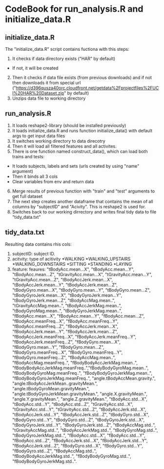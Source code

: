 CodeBook for run_analysis.R and initialize_data.R
=========================

initialize_data.R
-------------------------

The "initialize_data.R" script contains fuctiona with this steps:

1. It checks if data directory exists ("HAR" by default)
* If not, it will be created
2. Then it checks if data file exists (from previous downloads) and if not then downloads it from special url ("https://d396qusza40orc.cloudfront.net/getdata%2Fprojectfiles%2FUCI%20HAR%20Dataset.zip" by default)
3. Unzips data file to working directory


run_analysis.R
-------------------------

1. It loads reshape2-library (should be installed previously)
2. It loads initialize_data.R and runs function initialize_data() with default args to get input data files
3. It switches working directory to data direcotry
4. Then it will load all filtered features and all activites. 
5. There is one function named construct_data(), which can load both trains and tests:
  * It loads subjects, labels and sets (urls created by  using "name" argument)
  * Then it binds all 3 cols 
  * Clear variables from env and return data
6. Merge results of previous function with "train" and "test" arguments to get full dataset
7. The next step creates another dataframe that contains the mean of all columns by "subjectID" and "Acivity". This is reshape2 is used for.
8. Switches back to our working dirrectory and writes final tidy data to file "tidy_data.txt"

tidy_data.txt
-------------------------

Resulting data contains rhis cols:

1. subjectID: subject ID.
2. acitvity: type of acitivity
  *WALKING 
  *WALKING_UPSTAIRS 
  *WALKING_DOWNSTAIRS 
  *SITTING 
  *STANDING 
  *LAYING
3. feature: feaures: "tBodyAcc.mean...X", "tBodyAcc.mean...Y", "tBodyAcc.mean...Z", "tGravityAcc.mean...X", "tGravityAcc.mean...Y", "tGravityAcc.mean...Z", "tBodyAccJerk.mean...X", "tBodyAccJerk.mean...Y", "tBodyAccJerk.mean...Z", "tBodyGyro.mean...X", "tBodyGyro.mean...Y", "tBodyGyro.mean...Z", "tBodyGyroJerk.mean...X", "tBodyGyroJerk.mean...Y", "tBodyGyroJerk.mean...Z", "tBodyAccMag.mean..", "tGravityAccMag.mean..", "tBodyAccJerkMag.mean..", "tBodyGyroMag.mean..", "tBodyGyroJerkMag.mean..", "fBodyAcc.mean...X", "fBodyAcc.mean...Y", "fBodyAcc.mean...Z", "fBodyAcc.meanFreq...X", "fBodyAcc.meanFreq...Y", "fBodyAcc.meanFreq...Z", "fBodyAccJerk.mean...X", "fBodyAccJerk.mean...Y", "fBodyAccJerk.mean...Z", "fBodyAccJerk.meanFreq...X", "fBodyAccJerk.meanFreq...Y", "fBodyAccJerk.meanFreq...Z", "fBodyGyro.mean...X", "fBodyGyro.mean...Y", "fBodyGyro.mean...Z", "fBodyGyro.meanFreq...X", "fBodyGyro.meanFreq...Y", "fBodyGyro.meanFreq...Z", "fBodyAccMag.mean..", "fBodyAccMag.meanFreq..", "fBodyBodyAccJerkMag.mean..", "fBodyBodyAccJerkMag.meanFreq..","fBodyBodyGyroMag.mean..", "fBodyBodyGyroMag.meanFreq..", "fBodyBodyGyroJerkMag.mean..", "fBodyBodyGyroJerkMag.meanFreq..", "angle.tBodyAccMean.gravity.", "angle.tBodyAccJerkMean..gravityMean.", "angle.tBodyGyroMean.gravityMean.", "angle.tBodyGyroJerkMean.gravityMean.", "angle.X.gravityMean.", "angle.Y.gravityMean.", "angle.Z.gravityMean.", "tBodyAcc.std...X", "tBodyAcc.std...Y", "tBodyAcc.std...Z", "tGravityAcc.std...X", "tGravityAcc.std...Y", "tGravityAcc.std...Z", "tBodyAccJerk.std...X", "tBodyAccJerk.std...Y", "tBodyAccJerk.std...Z", "tBodyGyro.std...X", "tBodyGyro.std...Y", "tBodyGyro.std...Z", "tBodyGyroJerk.std...X", "tBodyGyroJerk.std...Y", "tBodyGyroJerk.std...Z", "tBodyAccMag.std..", "tGravityAccMag.std..", "tBodyAccJerkMag.std..", "tBodyGyroMag.std..", "tBodyGyroJerkMag.std..", "fBodyAcc.std...X", "fBodyAcc.std...Y", "fBodyAcc.std...Z", "fBodyAccJerk.std...X", "fBodyAccJerk.std...Y", "fBodyAccJerk.std...Z", "fBodyGyro.std...X", "fBodyGyro.std...Y", "fBodyGyro.std...Z", "fBodyAccMag.std..", "fBodyBodyAccJerkMag.std..", "fBodyBodyGyroMag.std..", "fBodyBodyGyroJerkMag.std..".